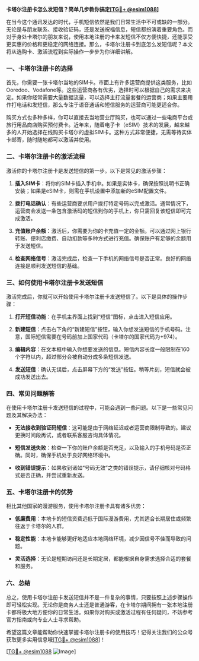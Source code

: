 **卡塔尔注册卡怎么发短信？简单几步教你搞定[[TG💪+ @esim1088](https://t.me/s/esim1088)]**

在当今这个通讯发达的时代，手机短信依然是我们日常生活中不可或缺的一部分。无论是与朋友联系、接收验证码，还是发送祝福信息，短信都扮演着重要角色。而对于身处卡塔尔的朋友来说，使用本地注册的卡来发短信不仅方便快捷，还能享受更实惠的价格和更稳定的网络连接。那么，卡塔尔注册卡到底怎么发短信呢？本文将从选购卡、激活流程到实际操作一步步为你详细讲解。

### 一、卡塔尔注册卡的选择

首先，你需要一张卡塔尔当地的SIM卡。市面上有许多运营商提供这类服务，比如Ooredoo、Vodafone等。这些运营商各有优劣，选择时可以根据自己的需求来决定。如果你经常需要大量数据流量，可以选择主打流量套餐的运营商；如果主要用作打电话和发短信，那么专注于语音通话和短信服务的运营商可能更适合你。

购买方式也多种多样，你可以直接去当地营业厅购买，也可以通过一些电商平台或旅行用品商店购买预付费卡。近年来，随着电子卡（eSIM）技术的发展，越来越多的人开始选择在线购买卡塔尔的虚拟SIM卡。这种方式非常便捷，无需等待实体卡邮寄，随时随地都可以激活并使用。

### 二、卡塔尔注册卡的激活流程

激活你的卡塔尔注册卡是发送短信的第一步。以下是常见的激活步骤：

1. **插入SIM卡**：将你的SIM卡插入手机中。如果是实体卡，确保按照说明书正确安装；如果是eSIM卡，则需在手机设置中添加新的eSIM配置文件。

2. **拨打电话确认**：有些运营商要求用户拨打特定号码以完成激活。通常情况下，运营商会发送一条包含激活码的短信到你的手机上，你只需回复该短信即可完成激活。

3. **充值账户余额**：激活后，你需要为你的卡充值一定的金额。可以通过网上银行转账、便利店缴费、自动扣款等多种方式进行充值。确保账户有足够的余额用于发送短信。

4. **检查网络信号**：激活完成后，检查一下手机的网络信号是否正常。良好的网络连接是顺利发送短信的基础。

### 三、如何使用卡塔尔注册卡发送短信

激活完成后，你就可以开始使用卡塔尔注册卡发送短信了。以下是具体的操作步骤：

1. **打开短信功能**：在手机主界面上找到“短信”图标，点击进入短信应用。

2. **新建短信**：点击右下角的“新建短信”按钮，输入你想发送短信的手机号码。注意，国际短信需要在号码前加上国家代码（卡塔尔的国家代码为+974）。

3. **编辑内容**：在文本框中输入你想要发送的信息。短信内容长度一般限制在160个字符以内，超过部分会被自动分成多条短信发送。

4. **发送短信**：确认无误后，点击屏幕下方的“发送”按钮。稍等片刻，短信就会被成功发送出去。

### 四、常见问题解答

在使用卡塔尔注册卡发送短信的过程中，可能会遇到一些问题。以下是一些常见问题及其解决办法：

- **无法接收到验证码短信**：这可能是由于网络延迟或者运营商限制导致的。建议更换时间段再试，或者联系客服咨询具体情况。
  
- **短信发送失败**：检查一下你的账户余额是否充足，以及输入的手机号码是否正确。同时，确保手机处于良好网络环境中。

- **收到错误提示**：如果收到诸如“号码无效”之类的错误提示，请仔细核对号码格式是否正确，并尝试重新发送。

### 五、卡塔尔注册卡的优势

相比其他国家的漫游服务，使用卡塔尔注册卡具有诸多优势：

- **低廉费用**：本地卡的短信资费远低于国际漫游费用，尤其适合长期居住或频繁往返于卡塔尔的人群。
  
- **稳定性能**：本地卡能够更好地适应本地网络环境，减少因信号不佳而导致的问题。

- **灵活选择**：无论是短期访问还是长期定居，都能根据自身需求选择合适的套餐和服务。

### 六、总结

总之，使用卡塔尔注册卡发送短信并不是一件复杂的事情，只要按照上述步骤操作即可轻松实现。无论你是商务人士还是普通游客，在卡塔尔期间拥有一张本地注册卡都将极大地方便你的日常生活。如果你对购买或激活过程有任何疑问，不妨参考官方指南或向专业人士寻求帮助。

希望这篇文章能帮助你快速掌握卡塔尔注册卡的使用技巧！记得关注我们的公众号获取更多实用信息哦[[TG💪+ @esim1088](https://t.me/s/esim1088)]！

[[TG💪+ @esim1088](https://t.me/s/esim1088) ![Image](https://i.postimg.cc/4NQfJmqS/Snipaste-2025-05-13-00-14-12.png)]